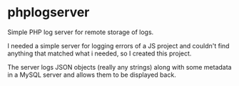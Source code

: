 # phplogserver
Simple PHP log server for remote storage of logs.

I needed a simple server for logging errors of a JS project and couldn't find anything that matched what i needed, so I created this project.

The server logs JSON objects (really any strings) along with some metadata in a MySQL server and allows them to be displayed back.
